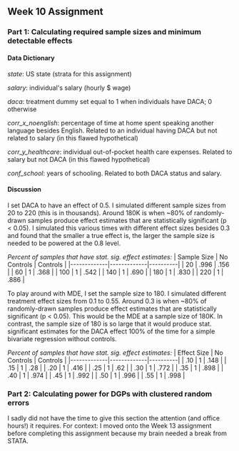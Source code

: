 ## Week 10 Assignment 

### Part 1: Calculating required sample sizes and minimum detectable effects

#### Data Dictionary
_state_: US state (strata for this assignment)

_salary_: individual's salary (hourly $ wage)

_daca_: treatment dummy set equal to 1 when individuals have DACA; 0 otherwise

_corr_x_noenglish_: percentage of time at home spent speaking another language besides English. Related to an individual having DACA but not related to salary (in this flawed hypothetical)

_corr_y_healthcare_: individual out-of-pocket health care expenses. Related to salary but not DACA (in this flawed hypothetical)

_conf_school_: years of schooling. Related to both DACA status and salary.

#### Discussion

I set DACA to have an effect of 0.5. I simulated different sample sizes from 20 to 220 (this is in thousands). Around 180K is when ~80% of randomly-drawn samples produce effect estimates that are statistically significant (p < 0.05). I simulated this various times with different effect sizes besides 0.3 and found that the smaller a true effect is, the larger the sample size is needed to be powered at the 0.8 level.

 *Percent of samples that have stat. sig. effect estimates:*
| Sample Size | No Controls | Controls |
|-------------|-------------|----------|
| 20          | .996        | .156     |
| 60          | 1           | .368     |
| 100         | 1           | .542     |
| 140         | 1           | .690     |
| 180         | 1           | .830     |
| 220         | 1           | .886     |

To play around with MDE, I set the sample size to 180. I simulated different treatment effect sizes from 0.1 to 0.55. Around 0.3 is when ~80% of randomly-drawn samples produce effect estimates that are statistically significant (p < 0.05). This would be the MDE at a sample size of 180K. In contrast, the sample size of 180 is so large that it would produce stat. significant estimates for the DACA effect 100% of the time for a simple bivariate regression without controls.

 *Percent of samples that have stat. sig. effect estimates:*
| Effect Size | No Controls | Controls |
|-------------|-------------|----------|
| .10         | 1           | .148     |
| .15         | 1           | .28      |
| .20         | 1           | .416     |
| .25         | 1           | .62      |
| .30         | 1           | .772     |
| .35         | 1           | .898     |
| .40         | 1           | .974     |
| .45         | 1           | .992     |
| .50         | 1           | .996     |
| .55         | 1           | .998     |


### Part 2: Calculating power for DGPs with clustered random errors

I sadly did not have the time to give this section the attention (and office hours!) it requires. For context: I moved onto the Week 13 assignment before completing this assignment because my brain needed a break from STATA. 